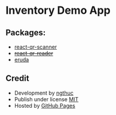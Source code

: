 # Inventory Demo App

## Packages:
* [react-qr-scanner](https://www.npmjs.com/package/react-qr-scanner)
* ~~[react-qr-reader](https://www.npmjs.com/package/react-qr-reader)~~
* [eruda](https://github.com/liriliri/eruda)

## Credit
* Development by [ngthuc](https://ngthuc.com/)
* Publish under license [MIT](https://github.com/ezt-ltd/inventory-demo/blob/master/LICENSE)
* Hosted by [GitHub Pages](https://pages.github.com/)